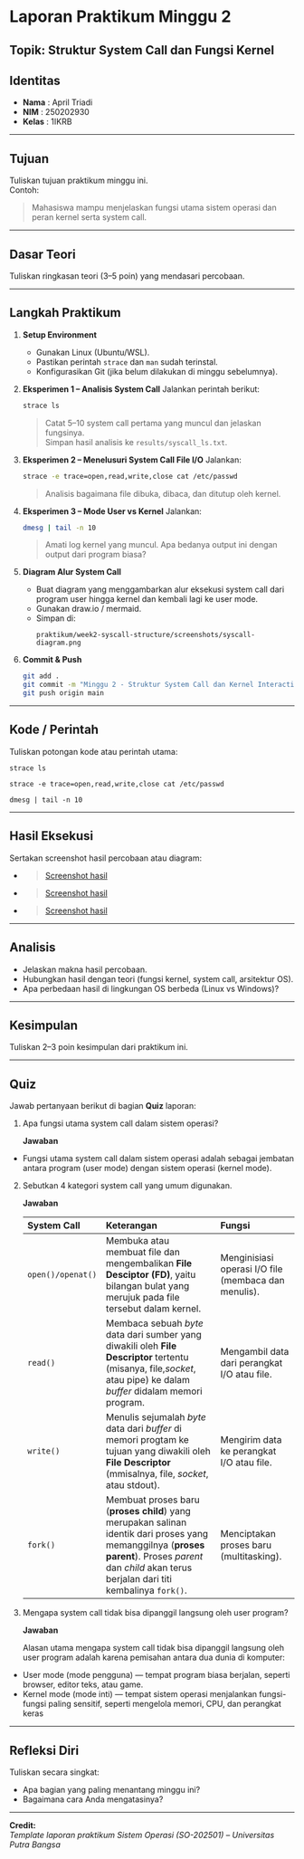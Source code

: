 
# Laporan Praktikum Minggu 2
 Topik: Struktur System Call dan Fungsi Kernel
---

## Identitas
- **Nama**  : April Triadi
- **NIM**   : 250202930 
- **Kelas** : 1IKRB

---

## Tujuan
Tuliskan tujuan praktikum minggu ini.  
Contoh:  
> Mahasiswa mampu menjelaskan fungsi utama sistem operasi dan peran kernel serta system call.

---

## Dasar Teori
Tuliskan ringkasan teori (3–5 poin) yang mendasari percobaan.

---

## Langkah Praktikum
1. **Setup Environment**
   - Gunakan Linux (Ubuntu/WSL).
   - Pastikan perintah `strace` dan `man` sudah terinstal.
   - Konfigurasikan Git (jika belum dilakukan di minggu sebelumnya).

2. **Eksperimen 1 – Analisis System Call**
   Jalankan perintah berikut:
   ```bash
   strace ls
   ```
   > Catat 5–10 system call pertama yang muncul dan jelaskan fungsinya.  
   Simpan hasil analisis ke `results/syscall_ls.txt`.

3. **Eksperimen 2 – Menelusuri System Call File I/O**
   Jalankan:
   ```bash
   strace -e trace=open,read,write,close cat /etc/passwd
   ```
   > Analisis bagaimana file dibuka, dibaca, dan ditutup oleh kernel.

4. **Eksperimen 3 – Mode User vs Kernel**
   Jalankan:
   ```bash
   dmesg | tail -n 10
   ```
   > Amati log kernel yang muncul. Apa bedanya output ini dengan output dari program biasa?

5. **Diagram Alur System Call**
   - Buat diagram yang menggambarkan alur eksekusi system call dari program user hingga kernel dan kembali lagi ke user mode.
   - Gunakan draw.io / mermaid.
   - Simpan di:
     ```
     praktikum/week2-syscall-structure/screenshots/syscall-diagram.png
     ```

6. **Commit & Push**
   ```bash
   git add .
   git commit -m "Minggu 2 - Struktur System Call dan Kernel Interaction"
   git push origin main
   ```

---

## Kode / Perintah
Tuliskan potongan kode atau perintah utama:
```
strace ls
```
```
strace -e trace=open,read,write,close cat /etc/passwd
```
```
dmesg | tail -n 10
```
---

## Hasil Eksekusi
Sertakan screenshot hasil percobaan atau diagram:
- >[Screenshot hasil](screenshots/Week2.1.png)
- >[Screenshot hasil](screenshots/Week2.2.png)
- >[Screenshot hasil](screenshots/Week2.3.png)
---

## Analisis
- Jelaskan makna hasil percobaan.  
- Hubungkan hasil dengan teori (fungsi kernel, system call, arsitektur OS).  
- Apa perbedaan hasil di lingkungan OS berbeda (Linux vs Windows)?  

---

## Kesimpulan
Tuliskan 2–3 poin kesimpulan dari praktikum ini.

---

## Quiz
Jawab pertanyaan berikut di bagian **Quiz** laporan:
1. Apa fungsi utama system call dalam sistem operasi?

   **Jawaban**
 
  - Fungsi utama system call dalam sistem operasi adalah sebagai jembatan antara program (user mode) dengan sistem operasi (kernel mode).
2. Sebutkan 4 kategori system call yang umum digunakan.

    **Jawaban**
    
   | System Call | Keterangan | Fungsi |
    | :--- | :--- | :--- |
    | `open()/openat()` | Membuka atau membuat file dan mengembalikan **File Desciptor (FD)**, yaitu bilangan bulat yang merujuk pada file tersebut dalam kernel. | Menginisiasi operasi I/O file (membaca dan menulis). |
    | `read()` | Membaca sebuah _byte_ data dari sumber yang diwakili oleh **File Descriptor** tertentu (misanya, file,_socket_, atau pipe) ke dalam _buffer_ didalam memori program. | Mengambil data dari perangkat I/O atau file. |
    | `write()` | Menulis sejumalah _byte_ data dari _buffer_ di memori progtam ke tujuan yang diwakili oleh **File Descriptor** (mmisalnya, file, _socket_, atau stdout). | Mengirim data ke perangkat I/O atau file. |
    | `fork()` | Membuat proses baru (**proses child**) yang merupakan salinan identik dari proses yang memanggilnya (**proses parent**). Proses _parent_ dan _child_ akan terus berjalan dari titi kembalinya ```fork()```. | Menciptakan proses baru (multitasking). |
   
3. Mengapa system call tidak bisa dipanggil langsung oleh user program?
   
   **Jawaban**
   
   Alasan utama mengapa system call tidak bisa dipanggil langsung oleh user program adalah karena pemisahan antara dua dunia di komputer:
- User mode (mode pengguna) — tempat program biasa berjalan, seperti browser, editor teks, atau game.
- Kernel mode (mode inti) — tempat sistem operasi menjalankan fungsi-fungsi paling sensitif, seperti mengelola memori, CPU, dan perangkat keras

---

## Refleksi Diri
Tuliskan secara singkat:
- Apa bagian yang paling menantang minggu ini?  
- Bagaimana cara Anda mengatasinya?  

---

**Credit:**  
_Template laporan praktikum Sistem Operasi (SO-202501) – Universitas Putra Bangsa_
